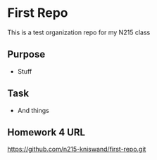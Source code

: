 # First Repo

This is a test organization repo for my N215 class

## Purpose

- Stuff

## Task

- And things

## Homework 4 URL

https://github.com/n215-kniswand/first-repo.git
